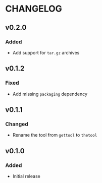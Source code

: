 # CHANGELOG

## v0.2.0

### Added

- Add support for `tar.gz` archives

## v0.1.2

### Fixed

- Add missing `packaging` dependency

## v0.1.1

### Changed

- Rename the tool from `gettool` to `thetool`

## v0.1.0

### Added

- Initial release
